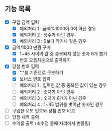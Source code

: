 ## 기능 목록
- [x] 구입 금액 입력
  - [x] 예외처리 1 : 금액%1000이 0이 아닌 경우
  - [x] 예외처리 2 : 정수가 아닌 경우
  - [x] 예외처리 3 : 0보다 작거나 같은 경우
- [x] 금액/1000 만큼 구매
  - [x] 1~45 사이의 값 중 중복되지 않는 숫자 6개 뽑기
  - [x] 번호 오름차순으로 출력하기
- [x] 당첨 번호 입력
  - [x] ","를 기준으로 구분하기
  - [x] 보너스 번호 입력
  - [ ] 예외처리 1 : 입력한 값 중 중복된 값이 있는 경우
  - [ ] 예외처리 2 : 숫자가 아닌 경우
  - [ ] 예외처리 3 : 숫자가 6개가 아닌 경우
  - [ ] 예외처리 4 : 1~45 범위를 벗어난 숫자인 경우
- [ ] 구입한 로또 번호와 당첨 번호 비교
- [ ] 당첨 내역 출력
- [ ] 수익률 출력 (소수점 둘째 자리에서 반올림)